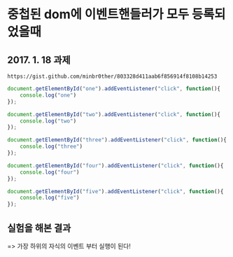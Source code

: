 # 중첩된 dom에 이벤트핸들러가 모두 등록되었을때

## 2017. 1. 18 과제

```gist
https://gist.github.com/minbr0ther/803328d411aab6f856914f8108b14253
```

```javascript
document.getElementById("one").addEventListener("click", function(){
	console.log("one")
});

document.getElementById("two").addEventListener("click", function(){
	console.log("two")
});

document.getElementById("three").addEventListener("click", function(){
	console.log("three")
});

document.getElementById("four").addEventListener("click", function(){
	console.log("four")
});

document.getElementById("five").addEventListener("click", function(){
	console.log("five")
});
```

## 실험을 해본 결과

=> 가장 하위의 자식의 이벤트 부터 실행이 된다!